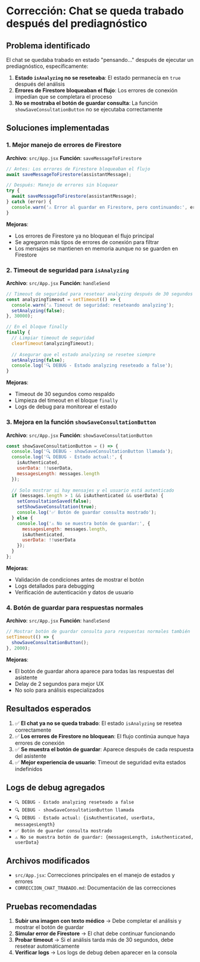 # Corrección: Chat se queda trabado después del prediagnóstico

## Problema identificado

El chat se quedaba trabado en estado "pensando..." después de ejecutar un prediagnóstico, específicamente:

1. **Estado `isAnalyzing` no se reseteaba**: El estado permanecía en `true` después del análisis
2. **Errores de Firestore bloqueaban el flujo**: Los errores de conexión impedían que se completara el proceso
3. **No se mostraba el botón de guardar consulta**: La función `showSaveConsultationButton` no se ejecutaba correctamente

## Soluciones implementadas

### 1. Mejor manejo de errores de Firestore

**Archivo**: `src/App.jsx`
**Función**: `saveMessageToFirestore`

```javascript
// Antes: Los errores de Firestore bloqueaban el flujo
await saveMessageToFirestore(assistantMessage);

// Después: Manejo de errores sin bloquear
try {
  await saveMessageToFirestore(assistantMessage);
} catch (error) {
  console.warn('⚠️ Error al guardar en Firestore, pero continuando:', error);
}
```

**Mejoras**:
- Los errores de Firestore ya no bloquean el flujo principal
- Se agregaron más tipos de errores de conexión para filtrar
- Los mensajes se mantienen en memoria aunque no se guarden en Firestore

### 2. Timeout de seguridad para `isAnalyzing`

**Archivo**: `src/App.jsx`
**Función**: `handleSend`

```javascript
// Timeout de seguridad para resetear analyzing después de 30 segundos
const analyzingTimeout = setTimeout(() => {
  console.warn('⚠️ Timeout de seguridad: reseteando analyzing');
  setAnalyzing(false);
}, 30000);

// En el bloque finally
finally {
  // Limpiar timeout de seguridad
  clearTimeout(analyzingTimeout);
  
  // Asegurar que el estado analyzing se resetee siempre
  setAnalyzing(false);
  console.log('🔍 DEBUG - Estado analyzing reseteado a false');
}
```

**Mejoras**:
- Timeout de 30 segundos como respaldo
- Limpieza del timeout en el bloque `finally`
- Logs de debug para monitorear el estado

### 3. Mejora en la función `showSaveConsultationButton`

**Archivo**: `src/App.jsx`
**Función**: `showSaveConsultationButton`

```javascript
const showSaveConsultationButton = () => {
  console.log('🔍 DEBUG - showSaveConsultationButton llamada');
  console.log('🔍 DEBUG - Estado actual:', {
    isAuthenticated,
    userData: !!userData,
    messagesLength: messages.length
  });
  
  // Solo mostrar si hay mensajes y el usuario está autenticado
  if (messages.length > 1 && isAuthenticated && userData) {
    setConsultationSaved(false);
    setShowSaveConsultation(true);
    console.log('✅ Botón de guardar consulta mostrado');
  } else {
    console.log('⚠️ No se muestra botón de guardar:', {
      messagesLength: messages.length,
      isAuthenticated,
      userData: !!userData
    });
  }
};
```

**Mejoras**:
- Validación de condiciones antes de mostrar el botón
- Logs detallados para debugging
- Verificación de autenticación y datos de usuario

### 4. Botón de guardar para respuestas normales

**Archivo**: `src/App.jsx`
**Función**: `handleSend`

```javascript
// Mostrar botón de guardar consulta para respuestas normales también
setTimeout(() => {
  showSaveConsultationButton();
}, 2000);
```

**Mejoras**:
- El botón de guardar ahora aparece para todas las respuestas del asistente
- Delay de 2 segundos para mejor UX
- No solo para análisis especializados

## Resultados esperados

1. ✅ **El chat ya no se queda trabado**: El estado `isAnalyzing` se resetea correctamente
2. ✅ **Los errores de Firestore no bloquean**: El flujo continúa aunque haya errores de conexión
3. ✅ **Se muestra el botón de guardar**: Aparece después de cada respuesta del asistente
4. ✅ **Mejor experiencia de usuario**: Timeout de seguridad evita estados indefinidos

## Logs de debug agregados

- `🔍 DEBUG - Estado analyzing reseteado a false`
- `🔍 DEBUG - showSaveConsultationButton llamada`
- `🔍 DEBUG - Estado actual: {isAuthenticated, userData, messagesLength}`
- `✅ Botón de guardar consulta mostrado`
- `⚠️ No se muestra botón de guardar: {messagesLength, isAuthenticated, userData}`

## Archivos modificados

- `src/App.jsx`: Correcciones principales en el manejo de estados y errores
- `CORRECCION_CHAT_TRABADO.md`: Documentación de las correcciones

## Pruebas recomendadas

1. **Subir una imagen con texto médico** → Debe completar el análisis y mostrar el botón de guardar
2. **Simular error de Firestore** → El chat debe continuar funcionando
3. **Probar timeout** → Si el análisis tarda más de 30 segundos, debe resetear automáticamente
4. **Verificar logs** → Los logs de debug deben aparecer en la consola 